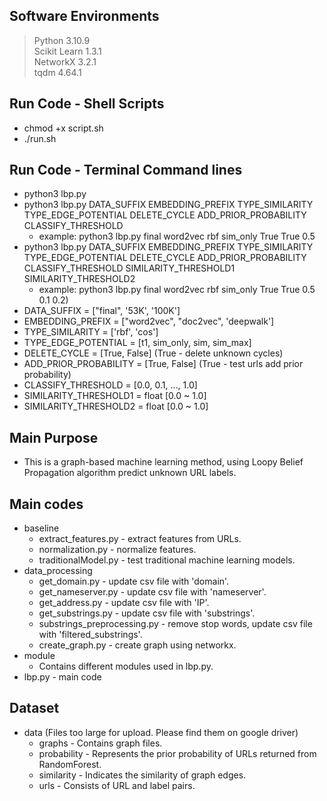 ## Software Environments
> Python 3.10.9  
> Scikit Learn 1.3.1   
> NetworkX 3.2.1  
> tqdm 4.64.1 

## Run Code - Shell Scripts
* chmod +x script.sh
* ./run.sh

## Run Code - Terminal Command lines
* python3 lbp.py 
* python3 lbp.py DATA_SUFFIX EMBEDDING_PREFIX TYPE_SIMILARITY TYPE_EDGE_POTENTIAL DELETE_CYCLE  ADD_PRIOR_PROBABILITY CLASSIFY_THRESHOLD
  * example: python3 lbp.py final word2vec rbf sim_only True True 0.5
* python3 lbp.py DATA_SUFFIX EMBEDDING_PREFIX TYPE_SIMILARITY TYPE_EDGE_POTENTIAL DELETE_CYCLE  ADD_PRIOR_PROBABILITY CLASSIFY_THRESHOLD SIMILARITY_THRESHOLD1 SIMILARITY_THRESHOLD2 
  * example: python3 lbp.py final word2vec rbf sim_only True True 0.5 0.1 0.2)
* DATA_SUFFIX = ["final", '53K', '100K']
* EMBEDDING_PREFIX = ["word2vec", "doc2vec", 'deepwalk']
* TYPE_SIMILARITY = ['rbf', 'cos']
* TYPE_EDGE_POTENTIAL = [t1, sim_only, sim, sim_max]
* DELETE_CYCLE = [True, False] (True - delete unknown cycles)
* ADD_PRIOR_PROBABILITY = [True, False] (True - test urls add prior probability)
* CLASSIFY_THRESHOLD = [0.0, 0.1, ..., 1.0]
* SIMILARITY_THRESHOLD1 = float [0.0 ~ 1.0]
* SIMILARITY_THRESHOLD2 = float [0.0 ~ 1.0]

## Main Purpose
* This is a graph-based machine learning method, using Loopy Belief Propagation algorithm predict unknown URL labels.

## Main codes
* baseline
  * extract_features.py - extract features from URLs.
  * normalization.py - normalize features.
  * traditionalModel.py - test traditional machine learning models.
* data_processing
    * get_domain.py - update csv file with 'domain'.
    * get_nameserver.py - update csv file with 'nameserver'. 
    * get_address.py - update csv file with 'IP'.
    * get_substrings.py - update csv file with 'substrings'. 
    * substrings_preprocessing.py - remove stop words, update csv file with 'filtered_substrings'.
    * create_graph.py - create graph using networkx.
* module
  * Contains different modules used in lbp.py.
* lbp.py - main code

## Dataset
* data (Files too large for upload. Please find them on google driver)
  * graphs - Contains graph files.
  * probability - Represents the prior probability of URLs returned from RandomForest.
  * similarity - Indicates the similarity of graph edges.
  * urls - Consists of URL and label pairs.

